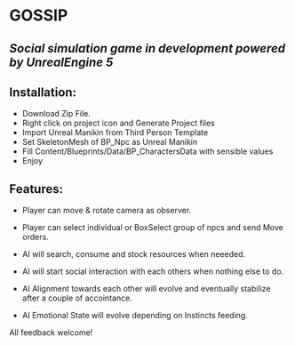 # GOSSIP
## _Social simulation game in development powered by UnrealEngine 5_

## Installation:

- Download Zip File.
- Right click on project icon and Generate Project files
- Import Unreal Manikin from Third Person Template
- Set SkeletonMesh of BP_Npc as Unreal Manikin
- Fill Content/Blueprints/Data/BP_CharactersData with sensible values
- Enjoy

## Features:
- Player can move & rotate camera as observer.
- Player can select individual or BoxSelect group of npcs and send Move orders.

- AI will search, consume and stock resources when neeeded.
- AI will start social interaction with each others when nothing else to do.
- AI Alignment towards each other will evolve and eventually stabilize after a couple of accointance.
- AI Emotional State will evolve depending on Instincts feeding.

All feedback welcome!